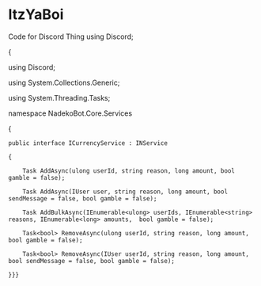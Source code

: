 # ItzYaBoi
Code for Discord Thing
using Discord;

{

using Discord;

using System.Collections.Generic;

using System.Threading.Tasks;



namespace NadekoBot.Core.Services

{

    public interface ICurrencyService : INService

    {

        Task AddAsync(ulong userId, string reason, long amount, bool gamble = false);

        Task AddAsync(IUser user, string reason, long amount, bool sendMessage = false, bool gamble = false);

        Task AddBulkAsync(IEnumerable<ulong> userIds, IEnumerable<string> reasons, IEnumerable<long> amounts,  bool gamble = false);

        Task<bool> RemoveAsync(ulong userId, string reason, long amount, bool gamble = false);

        Task<bool> RemoveAsync(IUser userId, string reason, long amount, bool sendMessage = false, bool gamble = false);

    }}}
